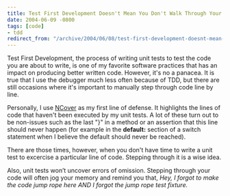 ```yaml
---
title: Test First Development Doesn't Mean You Don't Walk Through Your Code
date: 2004-06-09 -0800
tags: [code]
- tdd
redirect_from: "/archive/2004/06/08/test-first-development-doesnt-mean-you-dont-walk-through-your-code.aspx/"
---
```


Test First Development, the process of writing unit tests to test the
code you are about to write, is one of my favorite software practices
that has an impact on producing better written code. However, it's no a
panacea. It is true that I use the debugger much less often because of
TDD, but there are still occasions where it's important to manually step
through code line by line.

Personally, I use
[NCover](http://www.gotdotnet.com/Community/Workspaces/Workspace.aspx?id=3122ee1a-46e7-48a5-857e-aad6739ef6b9)
as my first line of defense. It highlights the lines of code that
haven't been executed by my unit tests. A lot of these turn out to be
non-issues such as the last "}" in a method or an assertion that this
line should never happen (for example in the **default:** section of a
switch statement when I believe the default should never be reached).

There are those times, however, when you don't have time to write a unit
test to excercise a particular line of code. Stepping through it is a
wise idea.

Also, unit tests won’t uncover errors of omission. Stepping through your
code will often jog your memory and remind you that, *Hey, I forgot to
make the code jump rope here AND I forgot the jump rope test fixture.*

